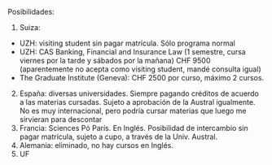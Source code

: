 Posibilidades:

1) Suiza: 
- UZH: visiting student sin pagar matrícula. Sólo programa normal 
- UZH: CAS Banking, Financial and Insurance Law (1 semestre, cursa viernes por la tarde y sábados por la mañana) CHF 9500 (aparentemente no acepta como visiting student, mandé consulta igual)
- The Graduate Institute (Geneva): CHF 2500 por curso, máximo 2 cursos. 

2) España: diversas universidades. Siempre pagando créditos de acuerdo a las materias cursadas. Sujeto a aprobación de la Austral igualmente. No es muy internacional, pero podría cursar materias que luego me sirvieran para descontar 
3) Francia: Sciences Pó París. En Inglés. Posibilidad de intercambio sin pagar matrícula, sujeto a cupo, a través de la Univ. Austral. 
4) Alemania: eliminado, no hay cursos en Inglés.
5) UF